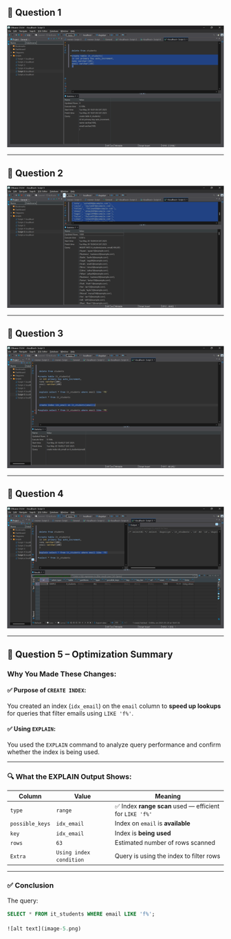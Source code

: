 
## 📌 Question 1

![Question 1 Screenshot](image.png)

---

## 📌 Question 2

![Question 2 Screenshot](image-1.png)

---

## 📌 Question 3

![Question 3 Screenshot](image-3.png)

---

## 📌 Question 4

![Question 4 Screenshot](image-2.png)

---

## 📌 Question 5 – Optimization Summary

### Why You Made These Changes:

#### ✅ Purpose of `CREATE INDEX`:
You created an index (`idx_email`) on the `email` column to **speed up lookups** for queries that filter emails using `LIKE 'f%'`.

#### ✅ Using `EXPLAIN`:
You used the `EXPLAIN` command to analyze query performance and confirm whether the index is being used.

---

### 🔍 What the EXPLAIN Output Shows:

| Column         | Value           | Meaning                                                  |
|----------------|-----------------|----------------------------------------------------------|
| `type`         | `range`         | ✅ Index **range scan** used — efficient for `LIKE 'f%'` |
| `possible_keys`| `idx_email`     | Index on `email` is **available**                        |
| `key`          | `idx_email`     | Index is **being used**                                  |
| `rows`         | `63`            | Estimated number of rows scanned                         |
| `Extra`        | `Using index condition` | Query is using the index to filter rows            |

---

### ✅ Conclusion

The query:
```sql
SELECT * FROM it_students WHERE email LIKE 'f%';

![alt text](image-5.png)
